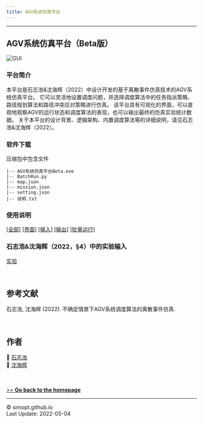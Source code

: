 ```yaml
---
title: AGV系统仿真平台
---
```

---

<!-- &nbsp;    -->
<!-- insert one empty line -->
<!-- can also use "<a></a>" or "<br><br>"  -->

<!-- 
Markdown Cheatsheet https://github.com/adam-p/markdown-here/wiki/Markdown-Cheatsheet
Mathematical formulae are supported by https://www.codecogs.com/latex/eqneditor.php
-->

## AGV系统仿真平台（Beta版）

![GUI](https://simopt.github.io/code/AGVSim/gui1.png)

### 平台简介
本平台是石志浩&沈海辉（2022）中设计开发的基于离散事件仿真技术的AGV系统仿真平台。
它可以灵活地设置调度问题，并选择调度算法中的任务指派策略、路径规划算法和路径冲突应对策略进行仿真。
该平台具有可视化的界面，可以直观地观察AGV的运行状态和调度算法的表现，也可以输出最终的仿真实验统计数据。
关于本平台的设计背景、逻辑架构、内置调度算法等的详细说明，请见石志浩&沈海辉（2022）。 


### 软件下载

压缩包中包含文件

```
|-- AGV系统仿真平台Beta.exe
|-- BatchRun.py
|-- map.json
|-- mission.json
|-- setting.json
|-- 说明.txt
``` 

### 使用说明
[[全部]](https://simopt.github.io/AGVSim-Help)
[[界面]](https://simopt.github.io/AGVSim-Help#%E7%95%8C%E9%9D%A2%E8%AF%B4%E6%98%8E)
[[输入]](https://simopt.github.io/AGVSim-Help#%E8%BE%93%E5%85%A5%E8%AF%B4%E6%98%8E)
[[输出]](https://simopt.github.io/AGVSim-Help#%E8%BE%93%E5%87%BA%E8%AF%B4%E6%98%8E)
[[批量运行]](https://simopt.github.io/AGVSim-Help#%E6%89%B9%E9%87%8F%E8%BF%90%E8%A1%8C)

### 石志浩&沈海辉（2022，§4）中的实验输入
[实验](https://github.com/SimOpt/AGVSim/tree/main/ExperimentsInPaper)



&nbsp;    
## 参考文献
石志浩, 沈海辉 (2022). 不确定情景下AGV系统调度算法的离散事件仿真.



&nbsp;    
## 作者

👨 [石志浩](https://shizh825.github.io)  
👨 [沈海辉](https://shenhaihui.github.io)

&nbsp;    
&nbsp;    
[>> **Go back to the homepage**](https://simopt.github.io)


---

© simopt.github.io  
Last Update: 2022-05-04
